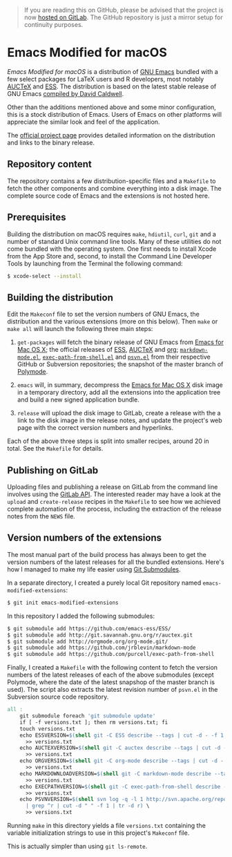 > If you are reading this on GitHub, please be advised that the
> project is now [hosted on GitLab](https://gitlab.com/vigou3/emacs-modified-macos). 
> The GitHub repository is just a mirror setup for continuity
> purposes.

# Emacs Modified for macOS

*Emacs Modified for macOS* is a distribution of
[GNU Emacs](https://www.gnu.org/software/emacs/) bundled with a few
select packages for LaTeX users and R developers, most notably
[AUCTeX](https://www.gnu.org/software/auctex/) and
[ESS](https://ess.r-project.org). The distribution is based on the
latest stable release of GNU Emacs
[compiled by David Caldwell](https://emacsformacosx.com).

Other than the additions mentioned above and some minor configuration,
this is a stock distribution of Emacs. Users of Emacs on other
platforms will appreciate the similar look and feel of the
application.

The [official project page](https://vigou3.gitlab.io/emacs-modified-macos) 
provides detailed information on the distribution and links to the binary release.

## Repository content

The repository contains a few distribution-specific files and a
`Makefile` to fetch the other components and combine everything into a
disk image. The complete source code of Emacs and the extensions is
not hosted here.

## Prerequisites

Building the distribution on macOS requires `make`, `hdiutil`, `curl`,
`git` and a number of standard Unix command line tools. Many of these
utilities do not come bundled with the operating system. One first
needs to install Xcode from the App Store and, second, to install the
Command Line Developer Tools by launching from the Terminal the
following command:

```bash
$ xcode-select --install
```

## Building the distribution

Edit the `Makeconf` file to set the version numbers of GNU Emacs, the
distribution and the various extensions (more on this below). Then
`make` or `make all` will launch the following three main steps:

1. `get-packages` will fetch the binary release of GNU Emacs from
   [Emacs for Mac OS X](https://emacsformacosx.com); the official
   releases of [ESS](https://ess.r-project.org),
   [AUCTeX](https://www.gnu.org/software/auctex/) and
   [org](https://org-mode.org);
   [`markdown-mode.el`](https://github.com/jrblevin/markdown-mode),
   [`exec-path-from-shell.el`](https://github.com/purcell/exec-path-from-shell)
   and
   [`psvn.el`](http://svn.apache.org/repos/asf/subversion/trunk/contrib/client-side/emacs/)
   from their respective GitHub or Subversion repositories; the
   snapshot of the master branch of
   [Polymode](https://github.com/vspinu/polymode/).

2. `emacs` will, in summary, decompress the
   [Emacs for Mac OS X](https://emacsformacosx.com) disk image in a
   temporary directory, add all the extensions into the application
   tree and build a new signed application bundle.

3. `release` will upload the disk image to GitLab, create a release
   with the a link to the disk image in the release notes, and update
   the project's web page with the correct version numbers and
   hyperlinks.

Each of the above three steps is split into smaller recipes, around 20
in total. See the `Makefile` for details.

## Publishing on GitLab

Uploading files and publishing a release on GitLab from the command
line involves using the
[GitLab API](https://docs.gitlab.com/ee/api/README.html). The
interested reader may have a look at the `upload` and `create-release`
recipes in the `Makefile` to see how we achieved complete automation
of the process, including the extraction of the release notes from the
`NEWS` file.

## Version numbers of the extensions

The most manual part of the build process has always been to get the
version numbers of the latest releases for all the bundled extensions.
Here's how I managed to make my life easier using
[Git Submodules](https://git-scm.com/book/en/v2/Git-Tools-Submodules).

In a separate directory, I created a purely local Git repository named
`emacs-modified-extensions`:

```bash
$ git init emacs-modified-extensions
```

In this repository I added the following submodules:

```bash
$ git submodule add https://github.com/emacs-ess/ESS/
$ git submodule add http://git.savannah.gnu.org/r/auctex.git
$ git submodule add http://orgmode.org/org-mode.git/
$ git submodule add https://github.com/jrblevin/markdown-mode
$ git submodule add https://github.com/purcell/exec-path-from-shell
```

Finally, I created a `Makefile` with the following content to fetch
the version numbers of the latest releases of each of the above
submodules (except Polymode, where the date of the latest snapshop of
the master branch is used). The script also extracts the latest
revision number of `psvn.el` in the Subversion source code repository.

```Makefile
all :
	git submodule foreach 'git submodule update'
	if [ -f versions.txt ]; then rm versions.txt; fi
	touch versions.txt
	echo ESSVERSION=$(shell git -C ESS describe --tags | cut -d - -f 1 | tr -d v) \
	  >> versions.txt
	echo AUCTEXVERSION=$(shell git -C auctex describe --tags | cut -d - -f 1 | cut -d _ -f 2-3 | tr _ .) \
	  >> versions.txt
	echo ORGVERSION=$(shell git -C org-mode describe --tags | cut -d - -f 1 | cut -d _ -f 2) \
	  >> versions.txt
	echo MARKDOWNLOADVERSION=$(shell git -C markdown-mode describe --tags | cut -d - -f 1 | tr -d v) \
	  >> versions.txt
	echo EXECPATHVERSION=$(shell git -C exec-path-from-shell describe --tags | cut -d - -f 1) \
	  >> versions.txt
	echo PSVNVERSION=$(shell svn log -q -l 1 http://svn.apache.org/repos/asf/subversion/trunk/contrib/client-side/emacs/psvn.el \
	  | grep ^r | cut -d " " -f 1 | tr -d r) \
	  >> versions.txt
```

Running `make` in this directory yields a file `versions.txt`
containing the variable initialization strings to use in this
project's `Makeconf` file.

This is actually simpler than using `git ls-remote`.

